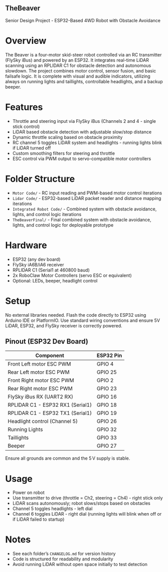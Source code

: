 ## TheBeaver
Senior Design Project - ESP32-Based 4WD Robot with Obstacle Avoidance

# Overview
The Beaver is a four-motor skid-steer robot controlled via an RC transmitter (FlySky iBus) and powered by an ESP32. It integrates real-time LiDAR scanning using an RPLIDAR C1 for obstacle detection and autonomous slowdown. The project combines motor control, sensor fusion, and basic failsafe logic. It is complete with visual and audible indicators, utilizing always on running lights and taillights, controllable headlights, and a backup beeper.

# Features
- Throttle and steering input via FlySky iBus (Channels 2 and 4 - single stick control)
- LiDAR based obstacle detection with adjustable slow/stop distance
- Dynamic throttle scaling based on obstacle proximity
- RC channel 5 toggles LiDAR system and headlights - running lights blink if LiDAR turned off
- Custom smoothing filters for steering and throttle
- ESC control via PWM output to servo-compatible motor controllers

# Folder Structure
- `Motor Code/` - RC input reading and PWM-based motor control iterations
- `Lidar Code/` - ESP32-based LiDAR packet reader and distance mapping iterations
- `Integrated Robot Code/` - Combined system with obstacle avoidance, lights, and control logic iterations
- `TheBeaverFinal/` - Final combined system with obstacle avoidance, lights, and control logic for deployable prototype

# Hardware
- ESP32 (any dev board)
- FlySky iA6B/iA6 receiver
- RPLIDAR C1 (Serial1 at 460800 baud)
- 2x RoboClaw Motor Controllers (servo ESC or equivalent)
- Optional: LEDs, beeper, headlight control

# Setup
No external libraries needed. Flash the code directly to ESP32 using Arduino IDE or PlatformIO. Use standard wiring conventions and ensure 5V LiDAR, ESP32, and FlySky receiver is correctly powered.

## Pinout (ESP32 Dev Board)
| Component                         | ESP32 Pin |
|-----------------------------------|-----------|
| Front Left motor ESC PWM          | GPIO 4    |
| Rear Left motor ESC PWM           | GPIO 25   |
| Front Right motor ESC PWM         | GPIO 2    |
| Rear Right motor ESC PWM          | GPIO 23   |
| FlySky iBus RX (UART2 RX)         | GPIO 16   |
| RPLIDAR C1 - ESP32 RX1 (Serial1)  | GPIO 18   |
| RPLIDAR C1 - ESP32 TX1 (Serial1)  | GPIO 19   |
| Headlight control (Channel 5)     | GPIO 26   |
| Running Lights                    | GPIO 32   |
| Taillights                        | GPIO 33   |
| Beeper                            | GPIO 27   |

Ensure all grounds are common and the 5 V supply is stable.

# Usage
- Power on robot
- Use transmitter to drive (throttle = Ch2, steering = Ch4) - right stick only
- LiDAR scans autonomously; robot slows/stops based on obstacles
- Channel 5 toggles headlights - left dial
- Channel 6 toggles LiDAR - right dial (running lights will blink when off or if LiDAR failed to startup)

# Notes
- See each folder’s `CHANGELOG.md` for version history
- Code is structured for readability and modularity
- Avoid running LiDAR without open space initially to test detection


